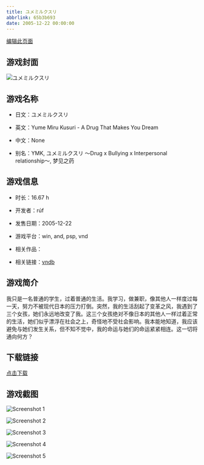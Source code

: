 ```yaml
---
title: ユメミルクスリ
abbrlink: 65b3b693
date: 2005-12-22 00:00:00
---
```

[编辑此页面](https://github.com/ACG-3/ADV3-source/blob/main/source/_posts/games/%E3%83%A6%E3%83%A1%E3%83%9F%E3%83%AB%E3%82%AF%E3%82%B9%E3%83%AA.md)

## 游戏封面

![ユメミルクスリ](https://pan.timero.xyz/d/onedrive/img_lib_001/%E3%83%A6%E3%83%A1%E3%83%9F%E3%83%AB%E3%82%AF%E3%82%B9%E3%83%AA_cover.avif)


## 游戏名称

- 日文：ユメミルクスリ
- 英文：Yume Miru Kusuri - A Drug That Makes You Dream
- 中文：None

- 别名：YMK, ユメミルクスリ ～Drug x Bullying x Interpersonal relationship～, 梦见之药


## 游戏信息

- 时长：16.67 h
- 开发者：rúf
- 发售日期：2005-12-22
- 游戏平台：win, and, psp, vnd
- 相关作品：

- 相关链接：[vndb](https://vndb.org/v44)


## 游戏简介

我只是一名普通的学生，过着普通的生活。我学习，做兼职，像其他人一样度过每一天，努力不被现代日本的压力打倒。突然，我的生活刮起了变革之风，我遇到了三个女孩，她们永远地改变了我。这三个女孩绝对不像日本的其他人一样过着正常的生活，她们似乎漂浮在社会之上，奇怪地不受社会影响。我本能地知道，我应该避免与她们发生关系，但不知不觉中，我的命运与她们的命运紧紧相连。这一切将通向何方？




## 下载链接

[点击下载](https://pan.timero.xyz/onedrive/adv_lib_001/%E3%83%A6%E3%83%A1%E3%83%9F%E3%83%AB%E3%82%AF%E3%82%B9%E3%83%AA)


## 游戏截图


![Screenshot 1](https://pan.timero.xyz/d/onedrive/img_lib_001/%E3%83%A6%E3%83%A1%E3%83%9F%E3%83%AB%E3%82%AF%E3%82%B9%E3%83%AA_Screenshot_1.avif)

![Screenshot 2](https://pan.timero.xyz/d/onedrive/img_lib_001/%E3%83%A6%E3%83%A1%E3%83%9F%E3%83%AB%E3%82%AF%E3%82%B9%E3%83%AA_Screenshot_2.avif)

![Screenshot 3](https://pan.timero.xyz/d/onedrive/img_lib_001/%E3%83%A6%E3%83%A1%E3%83%9F%E3%83%AB%E3%82%AF%E3%82%B9%E3%83%AA_Screenshot_3.avif)

![Screenshot 4](https://pan.timero.xyz/d/onedrive/img_lib_001/%E3%83%A6%E3%83%A1%E3%83%9F%E3%83%AB%E3%82%AF%E3%82%B9%E3%83%AA_Screenshot_4.avif)

![Screenshot 5](https://pan.timero.xyz/d/onedrive/img_lib_001/%E3%83%A6%E3%83%A1%E3%83%9F%E3%83%AB%E3%82%AF%E3%82%B9%E3%83%AA_Screenshot_5.avif)

